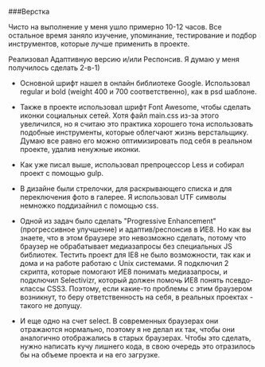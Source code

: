 ###Верстка

Чисто на выполнение у меня ушло примерно 10-12 часов. Все остальное время заняло изучение, упоминание, тестирование и подбор инструментов, которые лучше применить в проекте.

Реализовал Адаптивную версию и/или Респонсив. Я думаю у меня получилось сделать 2-в-1)

 - Основной шрифт нашел в онлайн библиотеке Google. Использовал regular и bold (weight 400 и 700 соответственно), как в psd шаблоне.

 - Также в проекте использовал шрифт Font Awesome, чтобы сделать иконки социальных сетей. Хотя файл main.css из-за этого увеличился, но я считаю это практика хорошего тона использовать подобные инструменты, которые облегчают жизнь верстальщику. Думаю все равно его можно оптимизировать под себя в реальном проекте, удалив ненужные иконки.

 - Как уже писал выше, использовал препроцессор Less и собирал проект с помощью gulp.

 - В дизайне были стрелочки, для раскрывающего списка и для переключения фото в галерее. Я использовал UTF символы немножко поддизайнил с помощью css.

 - Одной из задач было сделать "Progressive Enhancement" (прогрессивное улучшение) и адаптив/респонсив в ИЕ8. Но как вы знаете, что в этом браузере это невозможно сделать, потому что браузер не обрабатывает медиазапросы без специальных JS библиотек. Тестить проект для IE8 не было возможности, так как и дома и на работе работаю с Unix системами. Я подключил 2 скрипта, которые помогают ИЕ8 понимать медиазапросы, и подключил Selectivizr, который должен помочь ИЕ8 понять псевдо-классы CSS3. Поэтому, если какие-то проблемы с этим браузером возникнут, то беру ответственность на себя, в реальных проектах - такого не допущу.

 - И еще одно на счет select. В современных браузерах они отражаются нормально, поэтому я не делал их так, чтобы они аналогично отображались в старых браузерах. Чтобы это сделать, нужно написать кучу лишнего кода, в свою очередь это отразилось бы на объеме проекта и на его загрузке.
